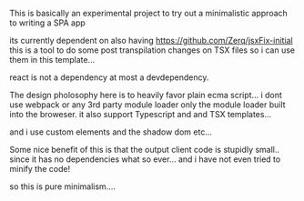 This is basically an experimental project to try out a minimalistic approach to writing a SPA app

its currently dependent on also having https://github.com/Zerq/jsxFix-initial
this is a tool to do some post transpilation changes on TSX files  so i can use them in this template...

react is not a dependency at most a devdependency.

The design pholosophy here is to heavily favor plain ecma script... i dont use webpack or any 3rd party module loader only the module loader built into the broweser.
it also support Typescript and  and TSX templates... 

and i use custom elements and the shadow dom etc...

Some nice benefit of this is that the output client code is stupidly small.. since it has no dependencies what so ever... and i have not even tried to minify the code!

so this is pure minimalism....
